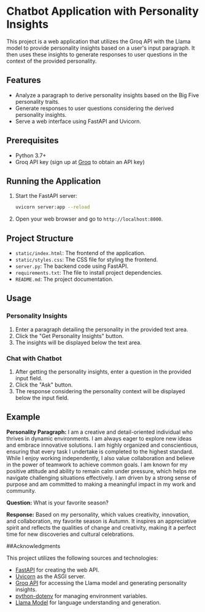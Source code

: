 # Chatbot Application with Personality Insights

This project is a web application that utilizes the Groq API with the Llama model to provide personality insights based on a user's input paragraph. It then uses these insights to generate responses to user questions in the context of the provided personality.

## Features

- Analyze a paragraph to derive personality insights based on the Big Five personality traits.
- Generate responses to user questions considering the derived personality insights.
- Serve a web interface using FastAPI and Uvicorn.

## Prerequisites

- Python 3.7+
- Groq API key (sign up at [Groq](https://groq.com) to obtain an API key)

## Running the Application

1. Start the FastAPI server:
    ```bash
    uvicorn server:app --reload
    ```

2. Open your web browser and go to `http://localhost:8000`.

## Project Structure

- `static/index.html`: The frontend of the application.
- `static/styles.css`: The CSS file for styling the frontend.
- `server.py`: The backend code using FastAPI.
- `requirements.txt`: The file to install project dependencies.
- `README.md`: The project documentation.

## Usage

### Personality Insights

1. Enter a paragraph detailing the personality in the provided text area.
2. Click the "Get Personality Insights" button.
3. The insights will be displayed below the text area.

### Chat with Chatbot

1. After getting the personality insights, enter a question in the provided input field.
2. Click the "Ask" button.
3. The response considering the personality context will be displayed below the input field.

## Example

**Personality Paragraph:**
I am a creative and detail-oriented individual who thrives in dynamic environments. I am always eager to explore new ideas and embrace innovative solutions. I am highly organized and conscientious, ensuring that every task I undertake is completed to the highest standard. While I enjoy working independently, I also value collaboration and believe in the power of teamwork to achieve common goals. I am known for my positive attitude and ability to remain calm under pressure, which helps me navigate challenging situations effectively. I am driven by a strong sense of purpose and am committed to making a meaningful impact in my work and community.

**Question:**
What is your favorite season?

**Response:**
Based on my personality, which values creativity, innovation, and collaboration, my favorite season is Autumn. It inspires an appreciative spirit and reflects the qualities of change and creativity, making it a perfect time for new discoveries and cultural celebrations.

##Acknowledgments

This project utilizes the following sources and technologies:

- [FastAPI](https://fastapi.tiangolo.com/) for creating the web API.
- [Uvicorn](https://www.uvicorn.org/) as the ASGI server.
- [Groq API](https://groq.com) for accessing the Llama model and generating personality insights.
- [python-dotenv](https://github.com/theskumar/python-dotenv) for managing environment variables.
- [Llama Model](https://huggingface.co/models) for language understanding and generation.